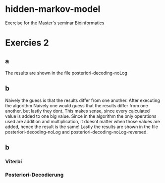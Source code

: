 # hidden-markov-model
Exercise for the Master's seminar Bioinformatics




# Exercies 2

## a 
The results are shown in the file posteriori-decoding-noLog

## b
Naively the guess is that the results differ from one another. After executing the algorithm 
Naively one would guess that the results differ from one another, but lastly they dont. This makes sense, since every calculated value is added to one big value. Since in the algorithm the only operations used are addition and multiplication, it doesnt matter when those values are added, hence the result is the same!
Lastly the results are shown in the file posteriori-decoding-noLog and posteriori-decoding-noLog-reversed.

## b
### Viterbi
### Posteriori-Decodierung
